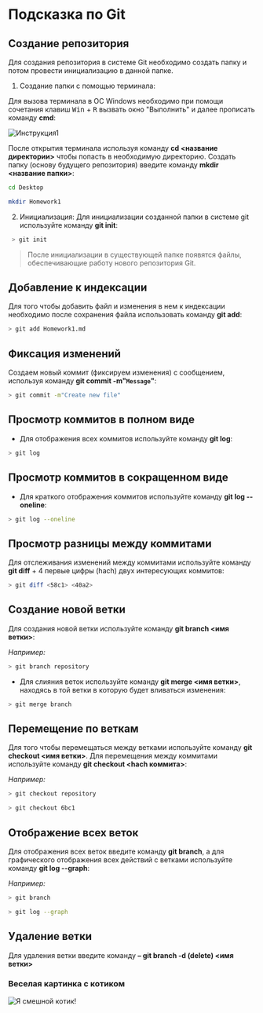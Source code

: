 # Подсказка по Git

## Создание репозитория 
Для создания репозитория в системе Git необходимо создать папку и потом провести инициализацию в данной папке.

1. Создание папки с помощью терминала:

Для вызова терминала в ОС Windows необходимо при помощи сочетания клавиш <kbd> Win</kbd> + <kbd>R</kbd> вызвать окно "Выполнить" и далее прописать команду **cmd**:

![Инструкция1](https://g-soft.info/wp-content/uploads/2023/01/pasted-110.png)

После открытия терминала используя команду **cd <название директории>** чтобы попасть в необходимую директорию. Создать папку (основу будущего репозитория) введите команду **mkdir <название папки>**:

```sh
cd Desktop
```

```sh
mkdir Homework1
```

2. Инициализация:
Для инициализации созданной папки в системе git используйте команду **git init**:

```sh 
 > git init
```

>После инициализации в существующей папке появятся файлы, обеспечивающие работу нового репозитория Git.

## Добавление к индексации
Для того чтобы добавить файл и изменения в нем к индексации необходимо после сохранения файла использовать команду **git add**: 

```sh
> git add Homework1.md 
```

## Фиксация изменений
Cоздаем новый коммит (фиксируем изменения) с сообщением, используя команду **git commit -m"```Message```"**:

```sh
> git commit -m"Create new file"
```

## Просмотр коммитов в полном виде
* Для отображения всех коммитов используйте команду **git log**:

```sh
> git log
```

## Просмотр коммитов в сокращенном виде
* Для краткого отображения коммитов используйте команду **git log --oneline**:

```sh
> git log --oneline 
```

## Просмотр разницы между коммитами
Для отслеживания изменений между коммитами используйте команду **git diff** + 4 первые цифры (hach) двух интересующих коммитов:

```sh
> git diff <58c1> <40a2>
```

## Создание новой ветки
Для создания новой ветки используйте команду **git branch <имя ветки>**:

*Например:*
```sh
> git branch repository
```
* Для слияния веток используйте команду **git merge <имя ветки>**, находясь в той ветки в которую будет вливаться изменения:
```sh
> git merge branch
```

## Перемещение по веткам
Для того чтобы перемещаться между ветками используйте команду **git checkout <имя ветки>**. Для перемещения между коммитами используйте команду **git checkout <hach коммита>**:

*Например:*
```sh
> git checkout repository
```

```sh
> git checkout 6bc1
```
## Отображение всех веток
Для отображения всех веток введите команду **git branch**, а для графического отображения всех действий с ветками используйте команду **git log --graph**:

*Например:*
```sh
> git branch
```
```sh
> git log --graph
```

## Удаление ветки
Для удаления ветки введите команду **– git branch -d (delete) <имя ветки>**

### Веселая картинка c котиком
![Я смешной котик!](funny_picture.jpg)
